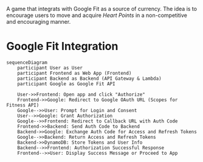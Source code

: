 A game that integrats with Google Fit as a source of currency. The idea is to encourage users to move and acquire _Heart Points_ in a non-competitive and encouraging manner.

# Google Fit Integration

```mermaid
sequenceDiagram
    participant User as User
    participant Frontend as Web App (Frontend)
    participant Backend as Backend (API Gateway & Lambda)
    participant Google as Google Fit API

    User->>Frontend: Open app and click "Authorize"
    Frontend->>Google: Redirect to Google OAuth URL (Scopes for Fitness API)
    Google-->>User: Prompt for Login and Consent
    User-->>Google: Grant Authorization
    Google-->>Frontend: Redirect to Callback URL with Auth Code
    Frontend->>Backend: Send Auth Code to Backend
    Backend->>Google: Exchange Auth Code for Access and Refresh Tokens
    Google-->>Backend: Return Access and Refresh Tokens
    Backend->>DynamoDB: Store Tokens and User Info
    Backend-->>Frontend: Authorization Successful Response
    Frontend-->>User: Display Success Message or Proceed to App
```
